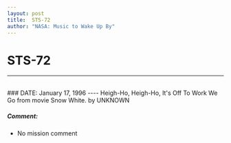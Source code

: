 ```yaml
---
layout: post
title:  STS-72
author: "NASA: Music to Wake Up By"
---
```


# STS-72
----
<br/>
### DATE: January 17, 1996
----
Heigh-Ho, Heigh-Ho, It's Off To Work We Go from movie Snow White. by UNKNOWN

##### Comment:
* No mission comment
